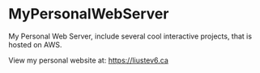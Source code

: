 # MyPersonalWebServer

My Personal Web Server, include several cool interactive projects, that is hosted on AWS.

View my personal website at: https://liustev6.ca
